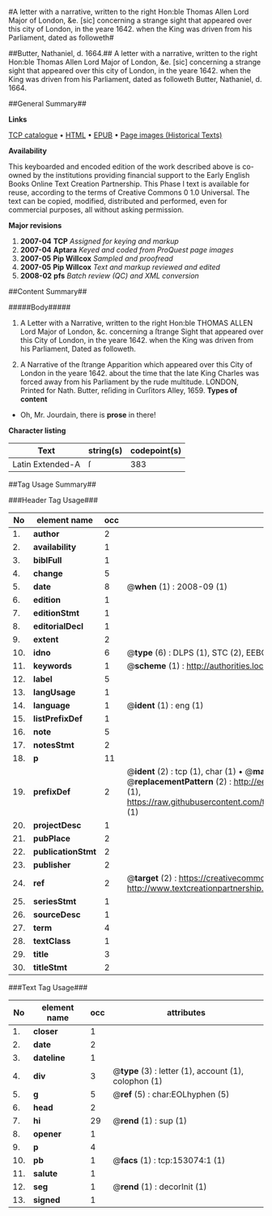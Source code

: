 #A letter with a narrative, written to the right Hon:ble Thomas Allen Lord Major of London, &e. [sic] concerning a strange sight that appeared over this city of London, in the yeare 1642. when the King was driven from his Parliament, dated as followeth#

##Butter, Nathaniel, d. 1664.##
A letter with a narrative, written to the right Hon:ble Thomas Allen Lord Major of London, &e. [sic] concerning a strange sight that appeared over this city of London, in the yeare 1642. when the King was driven from his Parliament, dated as followeth
Butter, Nathaniel, d. 1664.

##General Summary##

**Links**

[TCP catalogue](http://www.ota.ox.ac.uk/tcp/)  • 
[HTML](http://tei.it.ox.ac.uk/tcp/Texts-HTML/free/A78/A78071.html)  • 
[EPUB](http://tei.it.ox.ac.uk/tcp/Texts-EPUB/free/A78/A78071.epub) • 
[Page images (Historical Texts)](https://data.historicaltexts.jisc.ac.uk/view?pubId=eebo-99895662e&pageId=eebo-99895662e-153074-1)

**Availability**

This keyboarded and encoded edition of the
	       work described above is co-owned by the institutions
	       providing financial support to the Early English Books
	       Online Text Creation Partnership. This Phase I text is
	       available for reuse, according to the terms of Creative
	       Commons 0 1.0 Universal. The text can be copied,
	       modified, distributed and performed, even for
	       commercial purposes, all without asking permission.

**Major revisions**

1. __2007-04__ __TCP__ *Assigned for keying and markup*
1. __2007-04__ __Aptara__ *Keyed and coded from ProQuest page images*
1. __2007-05__ __Pip Willcox__ *Sampled and proofread*
1. __2007-05__ __Pip Willcox__ *Text and markup reviewed and edited*
1. __2008-02__ __pfs__ *Batch review (QC) and XML conversion*

##Content Summary##

#####Body#####

1. A Letter with a Narrative, written to the right Hon:ble THOMAS ALLEN
Lord Major of London, &c. concerning a ſtrange Sight that appeared over this City of
London, in the yeare 1642. when the King was driven from his Parliament,
Dated as followeth.

1. A Narrative of the ſtrange Apparition which appeared over this City of London
in the yeare 1642. about the time that the late King Charles was forced away from his
Parliament by the rude multitude.
LONDON,
Printed for Nath. Butter, reſiding in Curſitors Alley, 1659.
**Types of content**

  * Oh, Mr. Jourdain, there is **prose** in there!

**Character listing**


|Text|string(s)|codepoint(s)|
|---|---|---|
|Latin Extended-A|ſ|383|

##Tag Usage Summary##

###Header Tag Usage###

|No|element name|occ|attributes|
|---|---|---|---|
|1.|__author__|2||
|2.|__availability__|1||
|3.|__biblFull__|1||
|4.|__change__|5||
|5.|__date__|8| @__when__ (1) : 2008-09 (1)|
|6.|__edition__|1||
|7.|__editionStmt__|1||
|8.|__editorialDecl__|1||
|9.|__extent__|2||
|10.|__idno__|6| @__type__ (6) : DLPS (1), STC (2), EEBO-CITATION (1), PROQUEST (1), VID (1)|
|11.|__keywords__|1| @__scheme__ (1) : http://authorities.loc.gov/ (1)|
|12.|__label__|5||
|13.|__langUsage__|1||
|14.|__language__|1| @__ident__ (1) : eng (1)|
|15.|__listPrefixDef__|1||
|16.|__note__|5||
|17.|__notesStmt__|2||
|18.|__p__|11||
|19.|__prefixDef__|2| @__ident__ (2) : tcp (1), char (1)  •  @__matchPattern__ (2) : ([0-9\-]+):([0-9IVX]+) (1), (.+) (1)  •  @__replacementPattern__ (2) : http://eebo.chadwyck.com/downloadtiff?vid=$1&page=$2 (1), https://raw.githubusercontent.com/textcreationpartnership/Texts/master/tcpchars.xml#$1 (1)|
|20.|__projectDesc__|1||
|21.|__pubPlace__|2||
|22.|__publicationStmt__|2||
|23.|__publisher__|2||
|24.|__ref__|2| @__target__ (2) : https://creativecommons.org/publicdomain/zero/1.0/ (1), http://www.textcreationpartnership.org/docs/. (1)|
|25.|__seriesStmt__|1||
|26.|__sourceDesc__|1||
|27.|__term__|4||
|28.|__textClass__|1||
|29.|__title__|3||
|30.|__titleStmt__|2||


###Text Tag Usage###

|No|element name|occ|attributes|
|---|---|---|---|
|1.|__closer__|1||
|2.|__date__|2||
|3.|__dateline__|1||
|4.|__div__|3| @__type__ (3) : letter (1), account (1), colophon (1)|
|5.|__g__|5| @__ref__ (5) : char:EOLhyphen (5)|
|6.|__head__|2||
|7.|__hi__|29| @__rend__ (1) : sup (1)|
|8.|__opener__|1||
|9.|__p__|4||
|10.|__pb__|1| @__facs__ (1) : tcp:153074:1 (1)|
|11.|__salute__|1||
|12.|__seg__|1| @__rend__ (1) : decorInit (1)|
|13.|__signed__|1||
